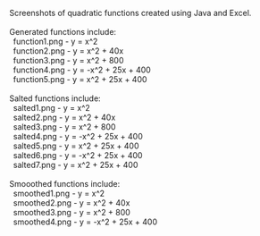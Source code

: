 Screenshots of quadratic functions created using Java and Excel. <br />
<br />
Generated functions include: <br />
&ensp;function1.png - y = x^2 <br />
&ensp;function2.png - y = x^2 + 40x <br />
&ensp;function3.png - y = x^2 + 800 <br />
&ensp;function4.png - y = -x^2 + 25x + 400 <br />
&ensp;function5.png - y = x^2 + 25x + 400 <br />
<br />
Salted functions include: <br />
&ensp;salted1.png - y = x^2 <br />
&ensp;salted2.png - y = x^2 + 40x <br />
&ensp;salted3.png - y = x^2 + 800 <br />
&ensp;salted4.png - y = -x^2 + 25x + 400 <br />
&ensp;salted5.png - y = x^2 + 25x + 400 <br />
&ensp;salted6.png - y = -x^2 + 25x + 400 <br />
&ensp;salted7.png - y = x^2 + 25x + 400 <br />
<br />
Smooothed functions include: <br />
&ensp;smoothed1.png - y = x^2 <br />
&ensp;smoothed2.png - y = x^2 + 40x <br />
&ensp;smoothed3.png - y = x^2 + 800 <br />
&ensp;smoothed4.png - y = -x^2 + 25x + 400 <br />

